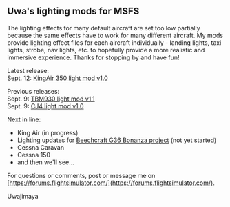 ## Uwa's lighting mods for MSFS

The lighting effects for many default aircraft are set too low partially because the same effects have to work for many different aircraft. My mods provide lighting effect files for each aircraft individually - landing lights, taxi lights, strobe, nav lights, etc. to hopefully provide a more realistic and immersive experience. Thanks for stopping by and have fun!

Latest release:
<br>
Sept. 12: [KingAir 350 light mod v1.0](https://github.com/Uwajimaya/FS2020/raw/master/Uwa%20light%20mod%20-%20KingAir350.zip)

Previous releases:
<br>
Sept. 9: [TBM930 light mod v1.1](https://github.com/Uwajimaya/FS2020/raw/master/Uwa%20light%20mod%20-%20TMB930v1.1.zip)<br>
Sept. 9: [CJ4 light mod v1.0](https://github.com/Uwajimaya/FS2020/raw/master/Uwa%20light%20mod%20-%20CJ4.zip)


Next in line:
- King Air (in progress)
- Lighting updates for [Beechcraft G36 Bonanza project](https://github.com/TheFrett/msfs_g36_project) (not yet started)
- Cessna Caravan
- Cessna 150
- and then we'll see...

For questions or comments, post or message me on [https://forums.flightsimulator.com/](https://forums.flightsimulator.com/).

Uwajimaya


